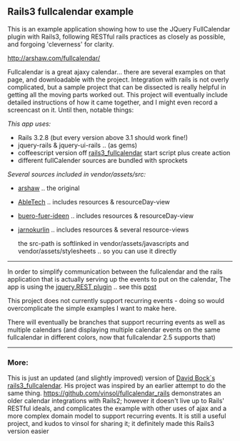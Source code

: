 ## Rails3 fullcalendar example

This is an example application showing how to use the JQuery FullCalendar plugin with Rails3, following RESTful rails practices as closely as possible, and forgoing 'cleverness' for clarity.

http://arshaw.com/fullcalendar/

Fullcalendar is a great ajaxy calendar... there are several examples on that page, and downloadable with the project.  Integration with rails is not overly complicated, but a sample project that can be dissected is really helpful in getting all the moving parts worked out.  This project will eventually include detailed instructions of how it came together, and I might even record a screencast on it.  Until then, notable things:

*This app uses:*
* Rails 3.2.8 (but every version above 3.1 should work fine!)
* jquery-rails & jquery-ui-rails .. (as gems)
* coffeescript version off [rails3_fullcalendar](https://github.com/bokmann/rails3_fullcalendar) start script plus create action
* different fullCalender sources are bundled with sprockets

*Several sources included in vendor/assets/src:*
* [arshaw](https://github.com/arshaw/fullcalendar) .. the original
* [AbleTech](https://github.com/arshaw/fullcalendar) .. includes resources & resourceDay-view
* [buero-fuer-ideen](https://github.com/buero-fuer-ideen/fullcalendar) .. includes resources & resourceDay-view
* [jarnokurlin](https://github.com/jarnokurlin/fullcalendar) .. includes resources & several resource-views

    the src-path is softlinked in vendor/assets/javascripts and vendor/assets/stylesheets .. so you can use it directly

***
In order to simplify communication between the fullcalendar and the rails application that is actually serving up the events to put on the calendar, The app is using the [jquery.REST plugin](https://github.com/lyconic/jquery.rest) .. see this [post](http://lyconic.com/blog/2010/08/03/dry-up-your-ajax-code-with-the-jquery-rest-plugin)


This project does not currently support recurring events - doing so would overcomplicate the simple examples I want to make here.


There will eventually be branches that support recurring events as well as multiple calendars (and displaying multiple calendar events on the same fullcalendar in different colors, now that fullcalendar 2.5 supports that)

***
### More:
This is just an updated (and slightly improved) version of [David Bock`s rails3_fullcalendar](https://github.com/bokmann/rails3_fullcalendar).
His project was inspired by an earlier attempt to do the same thing.  https://github.com/vinsol/fullcalendar_rails demonstrates an older calendar integrations with Rails2; however it doesn't live up to Rails' RESTful ideals, and complicates the example with other uses of ajax and a more complex domain model to support recurring events.  It is still a useful project, and kudos to vinsol for sharing it; it definitely made this Rails3 version easier
